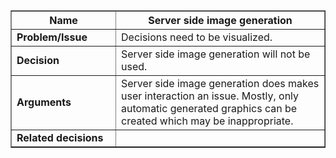 <table cellpadding='5' border='1' cellspacing='0' width='650'>
<blockquote><thead>
<blockquote><tr>
<blockquote><th width='150'> Name </th>
<th>Server side image generation</th>
</blockquote></tr>
</blockquote></thead>
<tbody>
<blockquote><tr>
<blockquote><td> <b>Problem/Issue</b> </td>
<td>Decisions need to be visualized.</td>
</blockquote></tr>
<tr>
<blockquote><td> <b>Decision</b> </td>
<td>Server side image generation will not be used.</td>
</blockquote></tr>
<tr>
<blockquote><td> <b>Arguments</b> </td>
<td>Server side image generation does makes user interaction an issue. Mostly, only automatic generated graphics can be created which may be inappropriate.</td>
</blockquote></tr>
<tr>
<blockquote><td> <b>Related decisions</b> </td>
<td>
<ul>
</ul>
</td>
</blockquote></tr>
</blockquote></tbody>
</table>